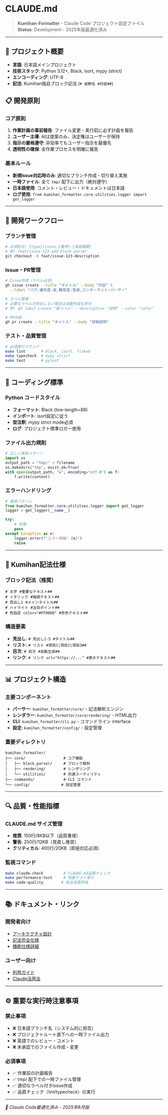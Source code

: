 # CLAUDE.md

> **Kumihan-Formatter** - Claude Code プロジェクト設定ファイル  
> **Status**: Development - 2025年版最適化済み

---

## 🎯 プロジェクト概要

- **言語**: 日本語メインプロジェクト
- **技術スタック**: Python 3.12+, Black, isort, mypy (strict)
- **エンコーディング**: UTF-8
- **記法**: Kumihan独自ブロック記法 (`# 装飾名 #内容##`)

## 📋 開発原則

### コア原則
1. **作業計画の事前報告**: ファイル変更・実行前に必ず計画を報告
2. **ユーザー主導**: AIは提案のみ、決定権はユーザーが保持
3. **指示の厳格遵守**: 非効率でもユーザー指示を最優先
4. **透明性の確保**: 全作業プロセスを明確に報告

### 基本ルール
- **新規Issue対応時のみ**: 適切なブランチ作成・切り替え実施
- **一時ファイル**: 全て `tmp/` 配下に出力（絶対遵守）
- **日本語使用**: コメント・レビュー・ドキュメントは日本語
- **ログ使用**: `from kumihan_formatter.core.utilities.logger import get_logger`

---

## 🔧 開発ワークフロー

### ブランチ管理
```bash
# 必須形式: {type}/issue-{番号}-{英語概要}
# 例: feat/issue-123-add-block-parser
git checkout -b feat/issue-123-description
```

### Issue・PR管理
```bash
# Issue作成（ラベル必須）
gh issue create --title "タイトル" --body "内容" \
  --label "バグ,優先度:高,難易度:普通,コンポーネント:パーサー"

# ラベル管理
# 必要なラベルが存在しない場合は自動作成を許可
# 例: gh label create "新ラベル" --description "説明" --color "color"

# PR作成
gh pr create --title "タイトル" --body "詳細説明"
```

### テスト・品質管理
```bash
# 必須実行コマンド
make lint       # Black, isort, flake8
make typecheck  # mypy strict
make test       # pytest
```

---

## 📝 コーディング標準

### Python コードスタイル
- **フォーマット**: Black (line-length=88)
- **インポート**: isort設定に従う
- **型注釈**: mypy strict mode必須
- **ログ**: プロジェクト標準ロガー使用

### ファイル出力規則
```python
# 正しい実装パターン
import os
output_path = "tmp/" + filename
os.makedirs("tmp", exist_ok=True)
with open(output_path, "w", encoding="utf-8") as f:
    f.write(content)
```

### エラーハンドリング
```python
# 推奨パターン
from kumihan_formatter.core.utilities.logger import get_logger
logger = get_logger(__name__)

try:
    # 処理
    pass
except Exception as e:
    logger.error(f"エラー詳細: {e}")
    raise
```

---

## 🎨 Kumihan記法仕様

### ブロック記法（推奨）
```
# 太字 #重要なテキスト##
# イタリック #強調テキスト##
# 見出し1 #メインタイトル##
# ハイライト #注目ポイント##
# 色指定 color="#FF0000" #赤色テキスト##
```

### 構造要素
- **見出し**: `# 見出し1-5 #タイトル##`
- **リスト**: `# リスト #項目1|項目2|項目3##`
- **目次**: `# 目次 #自動生成##`
- **リンク**: `# リンク url="https://..." #表示テキスト##`

---

## 📊 プロジェクト構造

### 主要コンポーネント
- **パーサー**: `kumihan_formatter/core/` - 記法解析エンジン
- **レンダラー**: `kumihan_formatter/core/rendering/` - HTML出力
- **CLI**: `kumihan_formatter/cli.py` - コマンドライン interface
- **設定**: `kumihan_formatter/config/` - 設定管理

### 重要ディレクトリ
```
kumihan_formatter/
├── core/                 # コア機能
│   ├── block_parser/     # ブロック解析
│   ├── rendering/        # レンダリング
│   └── utilities/        # 共通ユーティリティ
├── commands/             # CLI コマンド
└── config/              # 設定管理
```

---

## 🔍 品質・性能指標

### CLAUDE.md サイズ管理
- **推奨**: 150行/8KB以下（品質重視）
- **警告**: 250行/12KB（見直し推奨）
- **クリティカル**: 400行/20KB（即座対応必須）

### 監視コマンド
```bash
make claude-check         # CLAUDE.md品質チェック
make performance-test     # 性能テスト実行
make code-quality        # 総合品質評価
```

---

## 📚 ドキュメント・リンク

### 開発者向け
- [アーキテクチャ設計](docs/dev/architecture.md)
- [記法完全仕様](docs/specs/notation.md)
- [機能仕様詳細](docs/specs/functional.md)

### ユーザー向け
- [利用ガイド](docs/user/user-guide.md)
- [Claude活用法](docs/claude/reference.md)

---

## ⚙️ 重要な実行時注意事項

### 禁止事項
- ❌ 日本語ブランチ名（システム的に拒否）
- ❌ プロジェクトルート直下への一時ファイル出力
- ❌ 英語でのレビュー・コメント
- ❌ 未承認でのファイル作成・変更

### 必須事項
- ✅ 作業前の計画報告
- ✅ tmp/ 配下での一時ファイル管理
- ✅ 適切なラベル付きIssue作成
- ✅ 品質チェック（lint/typecheck）の実行

---

*🎯 Claude Code最適化済み - 2025年8月版*